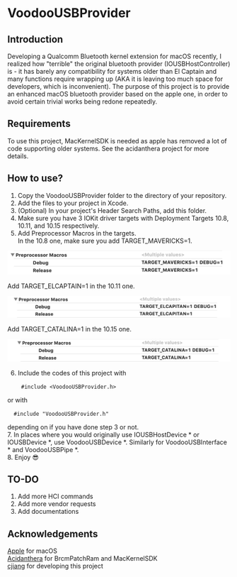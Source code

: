# VoodooUSBProvider

## Introduction
Developing a Qualcomm Bluetooth kernel extension for macOS recently, I realized how "terrible" the original bluetooth provider (IOUSBHostController) is - it has barely any compatibility for systems older than El Captain and many functions require wrapping up (AKA it is leaving too much space for developers, which is inconvenient). The purpose of this project is to provide an enhanced macOS bluetooth provider based on the apple one, in order to avoid certain trivial works being redone repeatedly.

## Requirements
To use this project, MacKernelSDK is needed as apple has removed a lot of code supporting older systems. See the acidanthera project for more details.

## How to use?
1. Copy the VoodooUSBProvider folder to the directory of your repository. </br>
2. Add the files to your project in Xcode. </br>
3. (Optional) In your project's Header Search Paths, add this folder. </br>
4. Make sure you have 3 IOKit driver targets with Deployment Targets 10.8, 10.11, and 10.15 respectively. </br>
5. Add Preprocessor Macros in the targets. </br>
In the 10.8 one, make sure you add TARGET_MAVERICKS=1. </br>

![TARGET_MAVERICKS](https://github.com/AppleBluetooth/VoodooUSBProvider/raw/master/Resources/TARGET_MAVERICKS.png)  

Add TARGET_ELCAPTAIN=1 in the 10.11 one. </br>

![TARGET_ELCAPTAIN](https://github.com/AppleBluetooth/VoodooUSBProvider/raw/master/Resources/TARGET_ELCAPTAIN.png)  

Add TARGET_CATALINA=1 in the 10.15 one. </br>

![TARGET_CATALINA](https://github.com/AppleBluetooth/VoodooUSBProvider/raw/master/Resources/TARGET_CATALINA.png)  

6. Include the codes of this project with 

        #include <VoodooUSBProvider.h>
or with

      #include "VoodooUSBProvider.h"
depending on if you have done step 3 or not. </br>
7. In places where you would originally use IOUSBHostDevice * or IOUSBDevice *, use VoodooUSBDevice *. Similarly for VoodooUSBInterface * and VoodooUSBPipe *. </br>
8. Enjoy 😎 </br>

## TO-DO
1. Add more HCI commands </br>
2. Add more vendor requests </br>
3. Add documentations </br>

## Acknowledgements
[Apple](https://www.apple.com) for macOS </br>
[Acidanthera](https://www.github.com/acidanthera) for BrcmPatchRam and MacKernelSDK </br>
[cjiang](https://www.github.com/CharlieJiangXXX) for developing this project </br>
